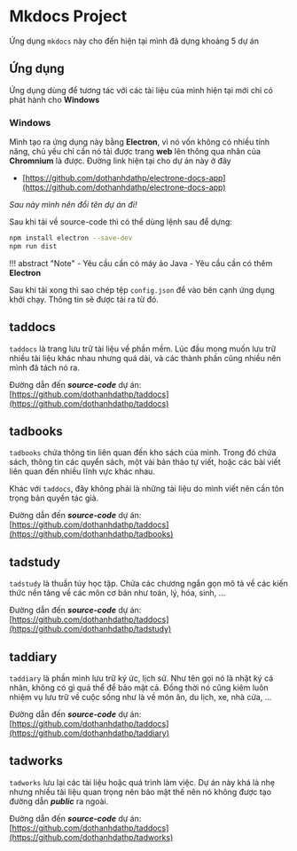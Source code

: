 # Mkdocs Project

Ứng dụng `mkdocs` này cho đến hiện tại mình đã dựng khoảng 5 dự án

## Ứng dụng

Ứng dụng dùng để tương tác với các tài liệu của mình hiện tại mới chỉ có phát hành cho __Windows__

### Windows

Mình tạo ra ứng dụng này bằng __Electron__, vì nó vốn không có nhiều tính năng, chủ yếu chỉ cần nó tải được trang __web__ lên thông qua nhân của __Chromnium__ là được. Đường link hiện tại cho dự án này ở đây

- [https://github.com/dothanhdathp/electrone-docs-app](https://github.com/dothanhdathp/electrone-docs-app)

*Sau này mình nên đổi tên dự án đi!*

Sau khi tải về source-code thì có thể dùng lệnh sau để dựng:

```bash
npm install electron --save-dev
npm run dist
```

!!! abstract "Note"
    - Yêu cầu cần có máy ảo Java
    - Yêu cầu cần có thêm __Electron__

Sau khi tải xong thì sao chép tệp `config.json` để vào bên cạnh ứng dụng khởi chạy. Thông tin sẽ được tải ra từ đó.

## taddocs

`taddocs` là trang lưu trữ tài liệu về phần mềm. Lúc đầu mong muốn lưu trữ nhiều tài liệu khác nhau nhưng quá dài, và các thành phần cũng nhiều nên mình đã tách nó ra.

Đường dẫn đến __*source-code*__ dự án: [https://github.com/dothanhdathp/taddocs](https://github.com/dothanhdathp/taddocs)

## tadbooks

`tadbooks` chứa thông tin liên quan đến kho sách của mình. Trong đó chứa sách, thông tin các quyển sách, một vài bản thảo tự viết, hoặc các bài viết liên quan đến nhiều lĩnh vực khác nhau.

Khác với `taddocs`, đây không phải là những tài liệu do mình viết nên cần tôn trọng bản quyền tác giả.

Đường dẫn đến __*source-code*__ dự án: [https://github.com/dothanhdathp/taddocs](https://github.com/dothanhdathp/tadbooks)

## tadstudy

`tadstudy` là thuần túy học tập. Chứa các chương ngắn gọn mô tả về các kiến thức nền tảng về các môn cơ bản như toán, lý, hóa, sinh, ...

Đường dẫn đến __*source-code*__ dự án: [https://github.com/dothanhdathp/taddocs](https://github.com/dothanhdathp/tadstudy)

## taddiary

`taddiary` là phần mình lưu trữ ký ức, lịch sử. Như tên gọi nó là nhật ký cá nhân, không có gì quá thể để bảo mật cả. Đồng thời nó cũng kiêm luôn nhiệm vụ lưu trữ về cuộc sống như là về món ăn, du lịch, xe, nhà cửa, ...

Đường dẫn đến __*source-code*__ dự án: [https://github.com/dothanhdathp/taddocs](https://github.com/dothanhdathp/taddiary)

## tadworks

`tadworks` lưu lại các tài liệu hoặc quá trình làm việc. Dự án này khá là nhẹ nhưng nhiều tài liệu quan trọng nên bảo mật thế nên nó không được tạo đường dẫn __*public*__ ra ngoài.

Đường dẫn đến __*source-code*__ dự án: [https://github.com/dothanhdathp/taddocs](https://github.com/dothanhdathp/tadworks)